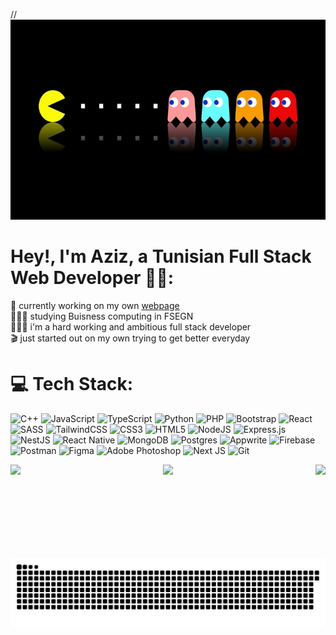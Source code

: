 //<img src="banner_github.jpg" alt="GitHub Banner" width="100%" height="320vh"/>

# Hey!, I'm Aziz, a Tunisian Full Stack Web Developer 👋🏼:
🛜 currently working on my own [webpage](https://aziz-toulgui-portfolio.netlify.app/)<br>👨🏼‍🎓 studying  Buisness computing in FSEGN<br>👨🏼‍💻 i'm a hard working and ambitious full stack developer<br>🎬 just started out on my own trying to get better everyday


# 💻 Tech Stack:

![C++](https://img.shields.io/badge/c++-%2300599C.svg?style=for-the-badge&logo=c%2B%2B&logoColor=white) ![JavaScript](https://img.shields.io/badge/javascript-%23323330.svg?style=for-the-badge&logo=javascript&logoColor=%23F7DF1E) ![TypeScript](https://img.shields.io/badge/typescript-%23007ACC.svg?style=for-the-badge&logo=typescript&logoColor=white) ![Python](https://img.shields.io/badge/python-3670A0?style=for-the-badge&logo=python&logoColor=ffdd54) ![PHP](https://img.shields.io/badge/php-%23777BB4.svg?style=for-the-badge&logo=php&logoColor=white) ![Bootstrap](https://img.shields.io/badge/bootstrap-%238511FA.svg?style=for-the-badge&logo=bootstrap&logoColor=white) ![React](https://img.shields.io/badge/react-%2320232a.svg?style=for-the-badge&logo=react&logoColor=%2361DAFB) ![SASS](https://img.shields.io/badge/SASS-hotpink.svg?style=for-the-badge&logo=SASS&logoColor=white) ![TailwindCSS](https://img.shields.io/badge/tailwindcss-%2338B2AC.svg?style=for-the-badge&logo=tailwind-css&logoColor=white) ![CSS3](https://img.shields.io/badge/css3-%231572B6.svg?style=for-the-badge&logo=css3&logoColor=white) ![HTML5](https://img.shields.io/badge/html5-%23E34F26.svg?style=for-the-badge&logo=html5&logoColor=white) ![NodeJS](https://img.shields.io/badge/node.js-6DA55F?style=for-the-badge&logo=node.js&logoColor=white) ![Express.js](https://img.shields.io/badge/express.js-%23404d59.svg?style=for-the-badge&logo=express&logoColor=%2361DAFB) ![NestJS](https://img.shields.io/badge/nestjs-%23E0234E.svg?style=for-the-badge&logo=nestjs&logoColor=white) ![React Native](https://img.shields.io/badge/react_native-%2320232a.svg?style=for-the-badge&logo=react&logoColor=%2361DAFB) ![MongoDB](https://img.shields.io/badge/MongoDB-%234ea94b.svg?style=for-the-badge&logo=mongodb&logoColor=white) ![Postgres](https://img.shields.io/badge/postgres-%23316192.svg?style=for-the-badge&logo=postgresql&logoColor=white) ![Appwrite](https://img.shields.io/badge/Appwrite-F02E65?style=for-the-badge&logo=Appwrite&logoColor=black) ![Firebase](https://img.shields.io/badge/Firebase-039BE5?style=for-the-badge&logo=Firebase&logoColor=white) ![Postman](https://img.shields.io/badge/Postman-FF6C37?style=for-the-badge&logo=postman&logoColor=white) ![Figma](https://img.shields.io/badge/figma-%23F24E1E.svg?style=for-the-badge&logo=figma&logoColor=white) ![Adobe Photoshop](https://img.shields.io/badge/adobe%20photoshop-%2331A8FF.svg?style=for-the-badge&logo=adobe%20photoshop&logoColor=white) ![Next JS](https://img.shields.io/badge/Next-black?style=for-the-badge&logo=next.js&logoColor=white) ![Git](https://img.shields.io/badge/git-%23F05033.svg?style=for-the-badge&logo=git&logoColor=white)

<div align="center" style="display: flex; justify-content: space-between;">
  <img height="150" src="https://media3.giphy.com/media/v1.Y2lkPTc5MGI3NjExdmE0YjAyM215eWh3OTYyOXVhM3hsa3RoY3NoaXJ5dXI0bnJybGlneiZlcD12MV9pbnRlcm5hbF9naWZfYnlfaWQmY3Q9Zw/Dh5q0sShxgp13DwrvG/giphy.gif" />
  <img height="150" src="https://media1.giphy.com/media/v1.Y2lkPTc5MGI3NjExamVnbHBmNjJkcnYwM2VvdmhjY2VtcWZmdGVnMWhlZGJiaXIyc3g0YSZlcD12MV9pbnRlcm5hbF9naWZfYnlfaWQmY3Q9Zw/VTtANKl0beDFQRLDTh/giphy.gif" />
  <img height="150" src="https://media0.giphy.com/media/v1.Y2lkPTc5MGI3NjExbjgzaTZld2xndWppN2doOW83bm0yZTVpNmh1NnVjdTQ2Y2gxaHVqMiZlcD12MV9pbnRlcm5hbF9naWZfYnlfaWQmY3Q9Zw/bGgsc5mWoryfgKBx1u/giphy.gif" />
</div>

<picture>
  <source media="(prefers-color-scheme: dark)" srcset="https://raw.githubusercontent.com/AzizToulgui/AzizToulgui/output/github-snake-dark.svg" />
  <source media="(prefers-color-scheme: light)" srcset="https://raw.githubusercontent.com/AzizToulgui/AzizToulgui/output/github-snake.svg" />
  <img alt="github-snake" src="https://raw.githubusercontent.com/AzizToulgui/AzizToulgui/output/github-snake.svg" />
</picture>

